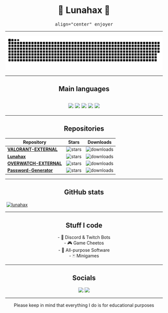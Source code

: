<h1 align="center">
🌙 Lunahax 🌙
</h1>

<p align="center">
<kbd>
align="center" enjoyer
</kbd>
</p>

---

<a href="https://github.com/Lunahax"><img src="https://github.com/Lunahax/Lunahax/blob/output/github-contribution-grid-snake.svg"></a>

---

<h2 align="center">
Main languages
</h2>
<h2 align="center">
<a href="https://github.com/Lunahax"><img src="https://img.shields.io/badge/javascript-303030?style=for-the-badge&logo=javascript&logoColor=white"></a>
<a href="https://github.com/Lunahax"><img src="https://img.shields.io/badge/python-303030?style=for-the-badge&logo=python&logoColor=white"></a>
<a href="https://github.com/Lunahax"><img src="https://img.shields.io/badge/c++-303030?style=for-the-badge&logo=c%2B%2B&logoColor=white"></a>
<a href="https://github.com/Lunahax"><img src="https://img.shields.io/badge/html-303030?style=for-the-badge&logo=html5&logoColor=white"></a>
<a href="https://github.com/Lunahax"><img src="https://img.shields.io/badge/css-303030?style=for-the-badge&logo=css3&logoColor=white"></a>
</h2>

---

<h2 align="center">
Repositories
</h2>

| Repository | Stars | Downloads |
| -------- | -------- | -------- |
| **[VALORANT-EXTERNAL](https://github.com/Lunahax/VALORANT-EXTERNAL)** | ![stars](https://img.shields.io/github/stars/lunahax/VALORANT-EXTERNAL?color=303030&label=%20&style=for-the-badge) | ![downloads](https://img.shields.io/github/downloads/lunahax/VALORANT-EXTERNAL/total?color=303030&label=%20&style=for-the-badge) |
| **[Lunahax](https://github.com/Lunahax/Lunahax)** | ![stars](https://img.shields.io/github/stars/lunahax/Lunahax?color=303030&label=%20&style=for-the-badge) | ![downloads](https://img.shields.io/badge/NFD-303030?style=for-the-badge) |
| **[OVERWATCH-EXTERNAL](https://github.com/Lunahax/OVERWATCH-EXTERNAL)** | ![stars](https://img.shields.io/github/stars/lunahax/OVERWATCH-EXTERNAL?color=303030&label=%20&style=for-the-badge) | ![downloads](https://img.shields.io/github/downloads/lunahax/OVERWATCH-EXTERNAL/total?color=303030&label=%20&style=for-the-badge) |
| **[Password-Generator](https://github.com/Lunahax/Password-Generator)** | ![stars](https://img.shields.io/github/stars/lunahax/Password-Generator?color=303030&label=%20&style=for-the-badge) | ![downloads](https://img.shields.io/github/downloads/lunahax/Password-Generator/total?color=303030&label=%20&style=for-the-badge) |

---

<h2 align="center">
GitHub stats
</h2>

<p>&nbsp;<a href="https://github.com/Lunahax/"><img align="center" src="https://github-readme-stats.vercel.app/api?username=lunahax&show_icons=true&locale=en" alt="lunahax" /></a></p>

---

<h2 align="center">
Stuff I code
</h2>

<p align="center">
- 🤖 Discord & Twitch Bots<br>
- 🎮 Game Cheetos<br>
- 🔗 All-purpose Software<br>
- 🃏 Minigames<br>
</p>

---

<h2 align="center">
Socials
</h2>


<p align="center">
<a href="https://discord.com/users/560152899213066260"><img src="https://img.shields.io/badge/Discord-Alune%230962-7289DA?style=for-the-badge&logo=discord&logoColor=ffffff"></a>  
<a href="https://discord.gg/yu8mK4vmJ3"><img src="https://img.shields.io/badge/Lunaware-7289DA?style=for-the-badge&logo=discord&logoColor=ffffff"></a>  
</p>

---

<p align="center">Please keep in mind that everything I do is for educational purposes</p>
